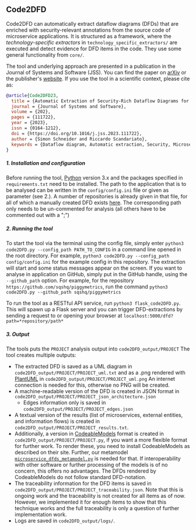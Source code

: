 ## Code2DFD

Code2DFD can automatically extract dataflow diagrams (DFDs) that are enriched with security-relevant annotations from the source code of microservice applications.
It is structured as a framework, where the *technology-specific extractors* in `technology_specific_extractors/` are executed and detect evidence for DFD items in the code.
They use some general functionality from `core/`.

The tool and underlying approach are presented in a publication in the Journal of Systems and Software (JSS).
You can find the paper on [arXiv](https://arxiv.org/abs/2304.12769) or the publisher's [website](https://www.sciencedirect.com/science/article/abs/pii/S0164121223001176).
If you use the tool in a scientific context, please cite as:

```bibtex
@article{Code2DFD23,
  title = {Automatic Extraction of Security-Rich Dataflow Diagrams for Microservice Applications written in Java},
  journal = {Journal of Systems and Software},
  volume = {202},
  pages = {111722},
  year = {2023},
  issn = {0164-1212},
  doi = {https://doi.org/10.1016/j.jss.2023.111722},
  author = {Simon Schneider and Riccardo Scandariato},
  keywords = {Dataflow diagram, Automatic extraction, Security, Microservices, Architecture reconstruction, Feature detection}
}
```


##### 1. Installation and configuration
Before running the tool, [Python](https://www.python.org/downloads/) version 3.x and the packages specified in `requirements.txt` need to be installed.
The path to the application that is to be analysed can be written in the `config/config.ini` file or given as parameter (see 2.).
A number of repositories is already given in that file, for all of which a manually created DFD exists [here](https://github.com/tuhh-softsec/microSecEnD).
The corresponding path only needs to be un-commented for analysis (all others have to be commented out with a ";")


##### 2. Running the tool
To start the tool via the terminal using the config file, simply enter `python3 code2DFD.py --config_path PATH_TO_CONFIG` in a command line opened in the root directory.
For example, `python3 code2DFD.py --config_path config/config.ini` for the example config in this repository.
The extraction will start and some status messages appear on the screen.
If you want to analyse in application on GitHub, simply put in the GitHub handle, using the `--github_path` option.
For example, for the repository `https://github.com/sqshq/piggymetrics`, run the command `python3 code2DFD.py --github_path sqshq/piggymetrics`

To run the tool as a RESTful API service, run `python3 flask_code2DFD.py`.
This will spawn up a Flask server and you can trigger DFD-extractions by sending a request to or opening your browser at `localhost:5000/dfd?path=*repository/path*`


##### 3. Output
The tools puts the `PROJECT` analysis output into `code2DFD_output/PROJECT`
The tool creates multiple outputs:
- The extracted DFD is saved as a UML diagram in `code2DFD_output/PROJECT/PROJECT_uml.txt`
and as a .png rendered with [PlantUML](https://plantuml.com) in `code2DFD_output/PROJECT/PROJECT_uml.png`
An internet connection is needed for this, otherwise no PNG will be created.
- A machine-readable version of the DFD is created in JSON format in `code2DFD_output/PROJECT/PROJECT_json_architecture.json`
  - Edges information only is saved in `code2DFD_output/PROJECT/PROJECT_edges.json`
- A textual version of the results (list of microservices, external entities, and information flows) is created in `code2DFD_output/PROJECT/PROJECT_results.txt`.
- Additionally, a version in [CodeableModels](https://github.com/uzdun/CodeableModels) format is created in `code2DFD_output/PROJECT/PROJECT.py`, if you want a more flexible format for further work.
To render these, you need to install CodeableModels as described on their site.
Further, our metamodel [`microservice_dfds_metamodel.py`](microservice_dfds_metamodel.py) is needed for that.
If interoperability with other software or further processing of the models is of no concern, this offers no advantages.
The DFDs rendered by CodeableModels do not follow standard DFD-notation.
- The traceability information for the DFD items is saved in `code2DFD_output/PROJECT/PROJECT_traceability.json`.
Note that this is ongoing work and the traceability is not created for all items as of now.
However, we implemented it for enough items to show that this technique works and the full traceability is only a question of further implementation work.
- Logs are saved in `code2DFD_output/logs/`.
